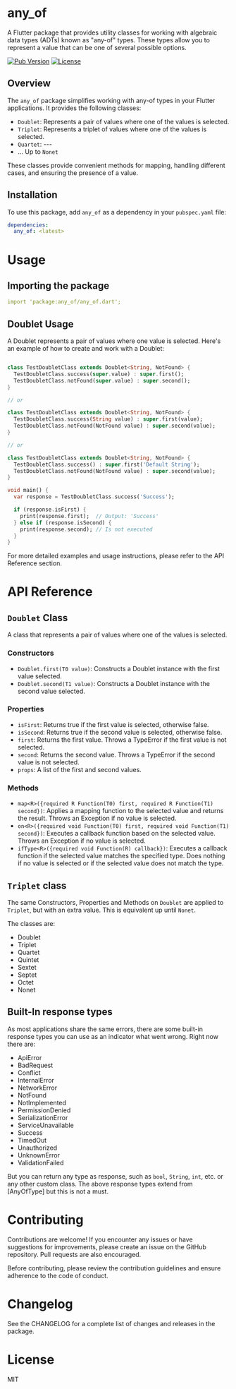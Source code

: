 # any_of

A Flutter package that provides utility classes for working with algebraic data types (ADTs) known as "any-of" types. These types allow you to represent a value that can be one of several possible options.

[![Pub Version](https://img.shields.io/pub/v/package_name.svg)](https://pub.dev/packages/any_of)
[![License](https://img.shields.io/badge/license-MIT-blue.svg)](https://github.com/zooper-lib/any_of/blob/main/LICENSE)

## Overview

The `any_of` package simplifies working with any-of types in your Flutter applications. It provides the following classes:

- `Doublet`: Represents a pair of values where one of the values is selected.
- `Triplet`: Represents a triplet of values where one of the values is selected.
- `Quartet`: ---
- ... Up to `Nonet`

These classes provide convenient methods for mapping, handling different cases, and ensuring the presence of a value.

## Installation

To use this package, add `any_of` as a dependency in your `pubspec.yaml` file:

```yaml
dependencies:
  any_of: <latest>
```

# Usage

## Importing the package

```yaml
import 'package:any_of/any_of.dart';
```

## Doublet Usage

A Doublet represents a pair of values where one value is selected. Here's an example of how to create and work with a Doublet:

```dart

class TestDoubletClass extends Doublet<String, NotFound> {
  TestDoubletClass.success(super.value) : super.first();
  TestDoubletClass.notFound(super.value) : super.second();
}

// or

class TestDoubletClass extends Doublet<String, NotFound> {
  TestDoubletClass.success(String value) : super.first(value);
  TestDoubletClass.notFound(NotFound value) : super.second(value);
}

// or

class TestDoubletClass extends Doublet<String, NotFound> {
  TestDoubletClass.success() : super.first('Default String');
  TestDoubletClass.notFound(NotFound value) : super.second(value);
}

void main() {
  var response = TestDoubletClass.success('Success');

  if (response.isFirst) {
    print(response.first);  // Output: 'Success'
  } else if (response.isSecond) {
    print(response.second); // Is not executed
  }
}
```

For more detailed examples and usage instructions, please refer to the API Reference section.

# API Reference

## `Doublet` Class

A class that represents a pair of values where one of the values is selected.

### Constructors

- `Doublet.first(T0 value)`: Constructs a Doublet instance with the first value selected.
- `Doublet.second(T1 value)`: Constructs a Doublet instance with the second value selected.

### Properties

- `isFirst`: Returns true if the first value is selected, otherwise false.
- `isSecond`: Returns true if the second value is selected, otherwise false.
- `first`: Returns the first value. Throws a TypeError if the first value is not selected.
- `second`: Returns the second value. Throws a TypeError if the second value is not selected.
- `props`: A list of the first and second values.

### Methods

- `map<R>({required R Function(T0) first, required R Function(T1) second})`: Applies a mapping function to the selected value and returns the result. Throws an Exception if no value is selected.
- `on<R>({required void Function(T0) first, required void Function(T1) second})`: Executes a callback function based on the selected value. Throws an Exception if no value is selected.
- `ifType<R>({required void Function(R) callback})`: Executes a callback function if the selected value matches the specified type. Does nothing if no value is selected or if the selected value does not match the type.

## `Triplet` class

The same Constructors, Properties and Methods on `Doublet` are applied to `Triplet`, but with an extra value. This is equivalent up until `Nonet`.

The classes are:

- Doublet
- Triplet
- Quartet
- Quintet
- Sextet
- Septet
- Octet
- Nonet

## Built-In response types

As most applications share the same errors, there are some built-in response types you can use as an indicator what went wrong. Right now there are:

- ApiError
- BadRequest
- Conflict
- InternalError
- NetworkError
- NotFound
- NotImplemented
- PermissionDenied
- SerializationError
- ServiceUnavailable
- Success
- TimedOut
- Unauthorized
- UnknownError
- ValidationFailed

But you can return any type as response, such as `bool`, `String`, `int`, etc. or any other custom class. The above response types extend from [AnyOfType] but this is not a must.

# Contributing

Contributions are welcome! If you encounter any issues or have suggestions for improvements, please create an issue on the GitHub repository. Pull requests are also encouraged.

Before contributing, please review the contribution guidelines and ensure adherence to the code of conduct.

# Changelog

See the CHANGELOG for a complete list of changes and releases in the package.

# License

MIT
